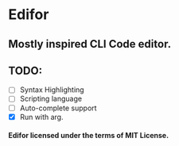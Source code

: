 # Edifor
## Mostly inspired CLI Code editor.

## TODO:
  * [ ] Syntax Highlighting
  * [ ] Scripting language
  * [ ] Auto-complete support
  * [x] Run with arg.
  
#### Edifor licensed under the terms of MIT License.
